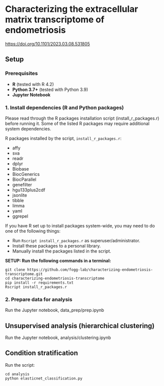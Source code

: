 # Characterizing the extracellular matrix transcriptome of endometriosis

https://doi.org/10.1101/2023.03.08.531805

## Setup

### Prerequisites

- **R** (tested with R 4.2)
- **Python 3.7+** (tested with Python 3.9)
- **Jupyter Notebook**

### 1. Install dependencies (R and Python packages)

Please read through the R packages installation script (install_r_packages.r) before running it. Some of the listed R packages may require additional system dependencies.

R packages installed by the script, `install_r_packages.r`:
- affy
- sva
- readr
- dplyr
- Biobase
- BiocGenerics
- BiocParallel
- genefilter
- hgu133plus2cdf
- jsonlite
- tibble
- limma
- yaml
- ggrepel

If you have R set up to install packages system-wide, you may need to do one of the following things:
- Run `Rscript install_r_packages.r` as superuser/administrator.
- Install these packages to a personal library.
- Manually install the packages listed in the script.

**SETUP: Run the following commands in a terminal:**

```
git clone https://github.com/fogg-lab/characterizing-endometriosis-transcriptome.git
cd characterizing-endometriosis-transcriptome
pip install -r requirements.txt
Rscript install_r_packages.r
```

### 2. Prepare data for analysis

Run the Jupyter notebook, data_prep/prep.ipynb

## Unsupervised analysis (hierarchical clustering)

Run the Jupyter notebook, analysis/clustering.ipynb

## Condition stratification

Run the script:

```
cd analysis
python elasticnet_classification.py
```

